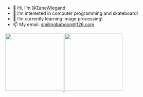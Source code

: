 - 👋 Hi, I’m @ZaneWiegand
- 👀 I’m interested in computer programming and skateboard!
- 🌱 I’m currently learning image processing!
- 📫 My email: smilingbaboon@126.com

<p align="justify">
  <a href="https://github.com/ZaneWiegand">
    <img
      height="180"
      src="https://github-readme-stats-zanewiegand.vercel.app/api?username=ZaneWiegand&count_private=true">
  </a>
   <a href="https://github.com/ZaneWiegand">
    <img
      height="180"
      src="https://github-readme-stats-zanewiegand.vercel.app/api/top-langs/?username=ZaneWiegand&layout=compact">
  </a>  
</p>
